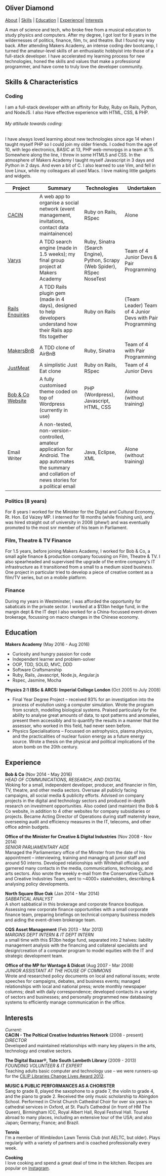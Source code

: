 ## Oliver Diamond

[About](#oliver-diamond) | [Skills](#skills--characteristics) | [Education](#education) | [Experience](#experience)|  [Interests](#interests)

A man of science and tech, who broke free from a musical education to study physics and computers. After my degree, I got lost for 8 years in the wildernesses of politics, finance, film, tv, and theatre. But I found my way back.
After attending Makers Academy, an intense coding dev bootcamp, I turned the amateur-level skills of an enthusiastic hobbyist into those of a full-stack developer. I have accelerated my learning process for new technologies, honed the skills and values that make a professional programmer, and have come to truly love the developer community.


## Skills & Characteristics
### Coding
I am a full-stack developer with an affinity for Ruby, Ruby on Rails, Python, and NodeJS. I also Have effective experience with HTML, CSS, & PHP.

###### My attitude towards coding:
I have always loved learning about new technologies since age 14 when I taught myself PHP so I could join my older friends. I coded from the age of 10, with lego electronics, BASIC at 13, PHP web-mmorpgs in a team at 15. Somewhere along the line, I threw in some HTML5 and CSS.
In the atmosphere of Makers Academy I taught myself Javascript in 3 days and Python in 2 days. And even a bit of C. I also learned to use Vim, and fell in love Linux, while my colleagues all used Macs. I love making little gadgets and widgets.

| Project | Summary | Technologies | Undertaken |  
|----|----|----|----|  
| [CACIN](http://cacin.co.uk) | A web app to organise a social network (event management, invitations, contact data maintainence) | Ruby on Rails, RSpec | Alone |  
| [Varys](https://github.com/unalterable/varys) | A TDD search engine (made in 1.5 weeks); my final group project at Makers Academy  | Ruby, Sinatra (Search Engine), Python, Scrapy (Web Spider), RSpec NoseTest  | Team of 4 Junior Devs & Pair Programming |
| [Rails Enquiries](https://github.com/unalterable/rails_enquiries/commits/master) | A TDD Rails plugin gem (made in 4 days), designed to help developers understand how their Rails app fits together | Ruby on Rails | (Team Leader) Team of 4 Junior Devs with Pair Programming |
| [MakersBnB](https://github.com/mtaner/airbnb) | A TDD clone of AirBnB | Ruby, Sinatra | Team of 4 with Pair Programming |
|[JustMeat](https://github.com/elena-vi/JustMeat/commits/master)| A simplistic Just Eat clone | Ruby on Rails, RSpec | Team of 4 Junior Devs |
| [Bob & Co Website](http://bobandco.co.uk/oliver-diamond)| A fully customised theme coded on top of Wordpress (currently in use) | PHP (Wordpress), Javascript, HTML, CSS | Alone (without training) |
| Email Writer | A non-tested, non-version-controlled, amateur application for Android. The app automates the summary and collation of news stories for a political email | Java, Eclipse, XML | Alone (without training)


### Politics (8 years)
For 8 years I worked for the Minister for the Digital and Cultural Economy, Rt. Hon. Ed Vaizey MP. I interned for 18 months (while finishing uni), and was hired straight out of university in 2008 (phew!) and was eventually promoted to the most snr member of his team in Parliament.

### Film, Theatre & TV Finance
For 1.5 years, before joining Makers Academy, I worked for Bob & Co, a small agile finance & production company focussing on Film, Theatre & TV. I also spearheaded and supervised the upgrade of the entire company's IT infrastructure as it transitioned from a small to a medium sized business.
One project in particular tried to develop a piece of creative content as a film/TV series, but on a mobile platform.

### Finance
During my years in Westminster, I was afforded the opportunity for sabaticals in the private sector. I worked at a $13bn hedge fund, in the margin dept & the IT dept
I also worked for a China-focussed event-driven brokerage, focussing on macro changes in the Chinese economy.


## Education

**Makers Academy**
(May 2016 - Aug 2016)  
- Curiosity and hungry passion for code
- Independent learner and problem-solver
- OOP, TDD, SOLID, MVC, DDD
- Software Craftsmanship
- Ruby, Rails, Javascript, Node.js, Angular.js
- Rspec, Jasmine, Mocha

**Physics 2:1 (BSc & ARCS: Imperial College London**
(Oct 2005 to July 2008)  
- Final Year Degree Project – received 93% for an investigation into the process of evolution using a computer simulation. Wrote the program from scratch, modelling biological systems. Praised particularly for the ability to analyse great amounts of data, to spot patterns and anomalies, present them accessibly and to quantify the results in a manner that the assessor, who worked in this field, had never seen before.
- Physics Specialisations – Focussed on astrophysics, plasma physics, and the practicalities of nuclear fusion energy as a future energy source. Wrote a thesis on the physical and political implications of the atom bomb on the 20th century.


## Experience

**Bob & Co**
(Nov 2014 - May 2016)    
*HEAD OF COMMUNICATIONS, RESEARCH, AND DIGITAL*    
Woking for a  small, independent developer, producer, and financier in film, TV, theatre, and other media sectors. Oversaw all publicly facing campaigns, all social media &amp; publicity efforts. Advised on company projects in the digital and technology sectors and produced in-depth research on investment opportunities. Also coded (and maintain) the Bob &amp; Co website, in addition to 4 other websites for company subsidiaries or projects. Became Acting Director of Operations during staff maternity leave, overseeing audit and efficiency measures in the IT, telecoms, and other office admin budgets.

**Office of the Minister for Creative & Digital Industries**
(Nov 2008 - Nov 2014)  
*SENIOR PARLIAMENTARY AIDE*  
Managed the Parliamentary office of the Minster from the date of his appointment – interviewing, training and managing all junior staff and around 50 interns. Developed relationships with Whitehall officials and garnered many contacts in the media, communications, technology, and arts sectors. Also wrote the weekly e-mail from the Conservative Culture and Creative Industries Team, sent to ~4000+ stakeholders, describing &amp; analysing policy developments.  

**North Square Blue Oak**
(Jan 2014 - Mar 2014)  
*SABBATICAL ANALYST*  
A short sabbatical in this brokerage and corporate finance boutique. Assessing new corporate finance opportunities with a small corporate finance team, preparing briefings on technical company business models and aiding the event-driven brokerage team.

**CQS Asset Management**
(Feb 2013 - Mar 2013)  
*MARGINS DEPT INTERN & IT DEPT INTERN*  
a small time with this $13bn hedge fund, separated into 2 halves: liability management analysis with the financing and collateral specialists and design/creation of a computer program to model equities with the IT and strategic development team.

**Office of the MP for Wantage & Didcot**
(Aug 2007 - Mar 2008)  
*JUNIOR ASSISTANT AT THE HOUSE OF COMMONS*  
Wrote and researched policy documents on local and national issues; wrote speeches for campaigns, debates, and business events; managed relationships with local and national press; wrote monthly newspaper columns; dealt with daily correspondence; developed contacts in a variety of sectors and businesses; and personally programmed new databasing systems to efficiently manage communication in the office.


## Interests

*Current:*  
**CACIN - The Poltical Creative Industries Network**
(2008 - present)  
*DIRECTOR*  
Developed and maintained relationships with many key players in the arts, technology and creative sectors.

**The Digital Bazaar®, Tate South Lambeth Library**
(2009 - 2013)  
*FOUNDING VOLUNTEER & IT EXPERT*  
Teaching adults basic computer and technology use – we were runners-up for the [CILIP Libraries Change Lives Award 2012](http://www.cilip.org.uk/cilip/advocacy-awards-and-projects/awards-and-medals/libraries-change-lives-award/past-libraries).

**MUSIC &amp; PUBLIC PERFORMANCES AS A CHORISTER**   
Sang to grade 8, played the saxophone to a grade 7, the violin to grade 4, and the piano to grade 2. Received the only music scholarship to Abingdon School. Performed in Christ Church Cathedral Choir for over six years in cathedral services in Oxford, at St. Paul’s Cathedral (in front of HM The Queen), Birmingham ICC, Royal Albert Hall, Royal Festival Hall. Toured abroad to many places, including an extensive tour of the USA; and also Japan; Germany; France; and Brazil.

**Tennis**  
I'm a member of Wimbledon Lawn Tennis Club (not AELTC, but older). Plays regularly with a variety of partners and is coached professionally every week.

**Cooking**  
I love cooking and spend a great deal of time in the kitchen. Recipes are popular on [Instagram](http://instagram.com/diamondoliver).
